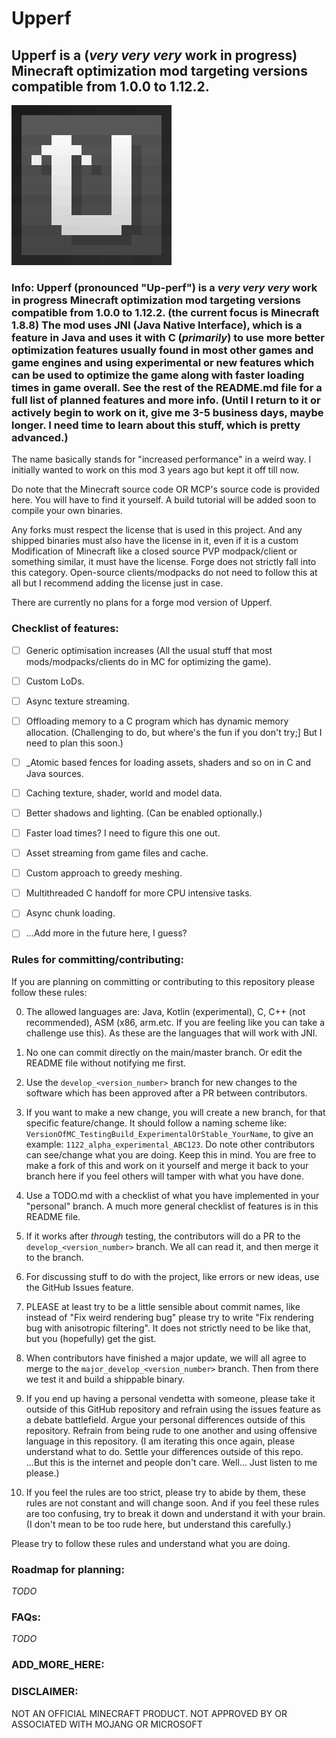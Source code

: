 # Upperf 
## Upperf is a (*very very very* work in progress) Minecraft optimization mod targeting versions compatible from 1.0.0 to 1.12.2.

![The Upperf logo in a 256 by 256 resoulution.](https://github.com/Idkbuster40/Upperf/blob/master/upperf_logo_256.png) 

### Info: Upperf (pronounced "Up-perf") is a *very very very* work in progress Minecraft optimization mod targeting versions compatible from 1.0.0 to 1.12.2. (the current focus is Minecraft 1.8.8) The mod uses JNI (Java Native Interface), which is a feature in Java and uses it with C (_primarily_) to use more better optimization features usually found in most other games and game engines and using experimental or new features which can be used to optimize the game along with faster loading times in game overall. See the rest of the README.md file for a full list of planned features and more info. (Until I return to it or actively begin to work on it, give me 3-5 business days, maybe longer. I need time to learn about this stuff, which is pretty advanced.)

The name basically stands for "increased performance" in a weird way. I initially wanted to work on this mod 3 years ago but kept it off till now.

Do note that the Minecraft source code OR MCP's source code is provided here. You will have to find it yourself. A build tutorial will be added soon to compile your own binaries.

Any forks must respect the license that is used in this project. And any shipped binaries must also have the license in it, even if it is a custom Modification of Minecraft like a closed source PVP modpack/client or something similar, it must have the license. Forge does not strictly fall into this category. Open-source clients/modpacks do not need to follow this at all but I recommend adding the license just in case.

There are currently no plans for a forge mod version of Upperf.

### Checklist of features:
  - [ ] Generic optimisation increases (All the usual stuff that most mods/modpacks/clients do in MC for optimizing the game). 
  - [ ] Custom LoDs.
  - [ ] Async texture streaming.
  - [ ] Offloading memory to a C program which has dynamic memory allocation. (Challenging to do, but where's the fun if you don't try;] But I need to plan this soon.)
  - [ ] _Atomic based fences for loading assets, shaders and so on in C and Java sources.
  - [ ] Caching texture, shader, world and model data.
  - [ ] Better shadows and lighting. (Can be enabled optionally.)
  - [ ] Faster load times? I need to figure this one out.
  - [ ] Asset streaming from game files and cache.
  - [ ] Custom approach to greedy meshing.
  - [ ] Multithreaded C handoff for more CPU intensive tasks.
  - [ ] Async chunk loading.
  - [ ] ...Add more in the future here, I guess?


### Rules for committing/contributing:
If you are planning on committing or contributing to this repository please follow these rules: 

  0. The allowed languages are: Java, Kotlin (experimental), C, C++ (not recommended), ASM (x86, arm.etc. If you are feeling like you can take a challenge use this). As these are the languages that will work with JNI.
  
  1. No one can commit directly on the main/master branch. Or edit the README file without notifying me first.
       
  2. Use the `develop_<version_number>` branch for new changes to the software which has been approved after a PR between contributors.
     
  3. If you want to make a new change, you will create a new branch, for that specific feature/change. It should follow a naming scheme
  like: `VersionOfMC_TestingBuild_ExperimentalOrStable_YourName`, to give an example: `1122_alpha_experimental_ABC123`. Do note other contributors can see/change what you are doing. Keep this in mind. You are free to make a fork of this and work on it yourself and merge it back to your branch here if you feel others will tamper with what you have done.

  4. Use a TODO.md with a checklist of what you have implemented in your "personal" branch. A much more general checklist of features is in this README file.
     
  5. If it works after _through_ testing, the contributors will do a PR to the `develop_<version_number>` branch. We all can read it, and then merge it to the branch.
  
  6. For discussing stuff to do with the project, like errors or new ideas, use the GitHub Issues feature.
 
  7. PLEASE at least try to be a little sensible about commit names, like instead of "Fix weird rendering bug" please try to write "Fix rendering bug with anisotropic filtering". It does not strictly need to be like that, but you (hopefully) get the gist.
  
  8. When contributors have finished a major update, we will all agree to merge to the `major_develop_<version_number>` branch. Then from there we test it and build a shippable binary.
     
  9. If you end up having a personal vendetta with someone, please take it outside of this GitHub repository and refrain using the issues feature as a debate battlefield. Argue your personal differences outside of this repository. Refrain from being rude to one another and using offensive language in this repository. (I am iterating this once again, please understand what to do. Settle your differences outside of this repo. ...But this is the internet and people don't care. Well... Just listen to me please.)
  
  10. If you feel the rules are too strict, please try to abide by them, these rules are not constant and will change soon. And if you feel these rules are too confusing, try to break it down and understand it with your brain. (I don't mean to be too rude here, but understand this carefully.)

Please try to follow these rules and understand what you are doing.

### Roadmap for planning:
_TODO_

### FAQs:
_TODO_

### ADD_MORE_HERE:

### DISCLAIMER:
NOT AN OFFICIAL MINECRAFT PRODUCT. NOT APPROVED BY OR ASSOCIATED WITH MOJANG OR MICROSOFT
